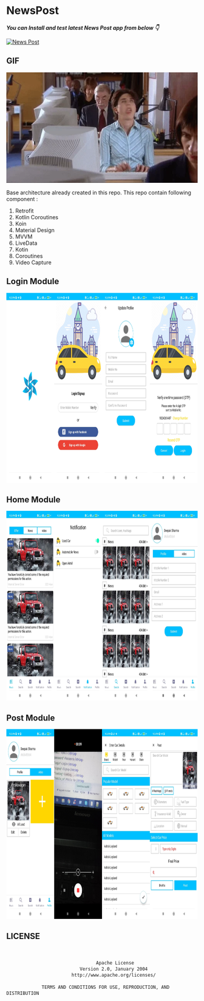 # NewsPost

***You can Install and test latest News Post app from below 👇***

[![News Post](https://img.shields.io/badge/News%20Post-Apk-brightgreen.svg?style=for-the-badge&logo=android)](https://github.com/webaddicted/NewsPost/blob/main/apk/newspost.apk)

## GIF
<img src="https://github.com/webaddicted/NewsPost/raw/main/screenshot/fun.webp" width="505">


Base architecture already created in this repo. This repo contain following component :

1) Retrofit 
2) Kotlin Coroutines
3) Koin
4) Material Design
5) MVVM
6) LiveData
7) Kotin
8) Coroutines
9) Video Capture


## Login Module

<img src="https://github.com/webaddicted/NewsPost/raw/main/screenshot/login.jpg" height="500"> 


## Home Module

<img src="https://github.com/webaddicted/NewsPost/raw/main/screenshot/home.jpg" height="500"> 


## Post Module

<img src="https://github.com/webaddicted/NewsPost/raw/main/screenshot/post.jpg" height="500"> 




## LICENSE
```


                                 Apache License
                           Version 2.0, January 2004
                        http://www.apache.org/licenses/

             TERMS AND CONDITIONS FOR USE, REPRODUCTION, AND DISTRIBUTION

```


